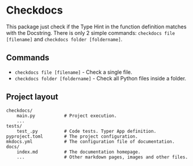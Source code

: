 # Checkdocs

This package just check if the Type Hint in the function definition matches with the Docstring.
There is only 2 simple commands: `checkdocs file [filename]` and `checkdocs folder [foldername]`.

## Commands

* `checkdocs file [filename]` - Check a single file.
* `checkdocs folder [foldername]` - Check all Python files inside a folder.


## Project layout

    checkdocs/
        main.py           # Project execution.
        ...
    tests/        
        test_.py          # Code tests. Typer App definition.
    pyproject.toml        # The project configuration.
    mkdocs.yml            # The configuration file of documentation.
    docs/        
        index.md          # The documentation homepage.
        ...               # Other markdown pages, images and other files.
